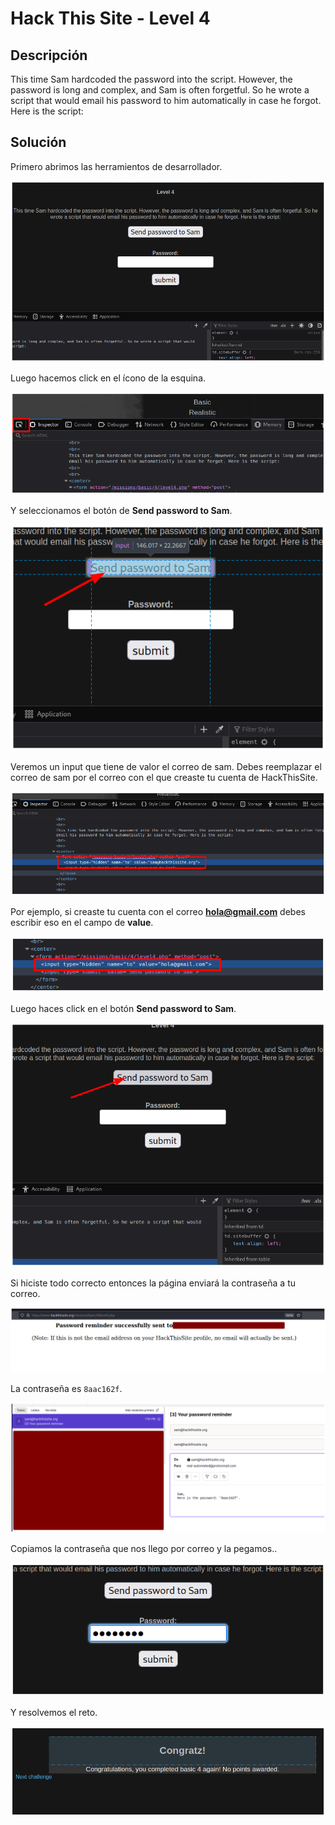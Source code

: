 # Hack This Site - Level 4


## Descripción

This time Sam hardcoded the password into the script. However, the password is long and complex, and Sam is often forgetful. So he wrote a script that would email his password to him automatically in case he forgot. Here is the script:


## Solución

Primero abrimos las herramientos de desarrollador.

![](./imagenes/level4-1.png)

Luego hacemos click en el ícono de la esquina.

![](./imagenes/level4-2.png)

Y seleccionamos el botón de **Send password to Sam**.

![](./imagenes/level4-3.png)

Veremos un input que tiene de valor el correo de sam. Debes reemplazar el correo de sam por el correo con el que creaste tu cuenta de HackThisSite.

![](./imagenes/level4-4.png)

Por ejemplo, si creaste tu cuenta con el correo **hola@gmail.com** debes escribir eso en el campo de **value**.

![](./imagenes/level4-5.png)

Luego haces click en el botón **Send password to Sam**.

![](./imagenes/level4-6.png)

Si hiciste todo correcto entonces la página enviará la contraseña a tu correo.

![](./imagenes/level4-7.png)

La contraseña es `8aac162f`.

![](./imagenes/level4-8.png)

Copiamos la contraseña que nos llego por correo y la pegamos..

![](./imagenes/level4-9.png)

Y resolvemos el reto.

![](./imagenes/level4-10.png)